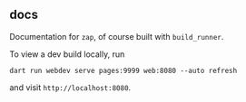 ## docs

Documentation for `zap`, of course built with `build_runner`.

To view a dev build locally, run

```
dart run webdev serve pages:9999 web:8080 --auto refresh
```

and visit `http://localhost:8080`.
